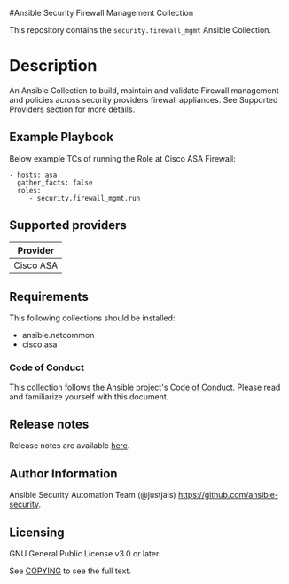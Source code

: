 #Ansible Security Firewall Management Collection

This repository contains the `security.firewall_mgmt` Ansible Collection.

# Description
An Ansible Collection to build, maintain and validate Firewall management and policies across security providers firewall appliances. See Supported Providers section for more details.

## Example Playbook

Below example TCs of running the Role at Cisco ASA Firewall:

    - hosts: asa
      gather_facts: false
      roles:
         - security.firewall_mgmt.run

## Supported providers

| **Provider**           |
|------------------------|
| Cisco ASA              |

## Requirements
This following collections should be installed:
- ansible.netcommon
- cisco.asa

### Code of Conduct
This collection follows the Ansible project's
[Code of Conduct](https://docs.ansible.com/ansible/devel/community/code_of_conduct.html).
Please read and familiarize yourself with this document.

## Release notes

Release notes are available [here](https://github.com/redhat-cop/security.firewall_mgmt/blob/main/CHANGELOG.rst).

## Author Information

Ansible Security Automation Team (@justjais) <https://github.com/ansible-security>.

## Licensing

GNU General Public License v3.0 or later.

See [COPYING](https://www.gnu.org/licenses/gpl-3.0.txt) to see the full text.
